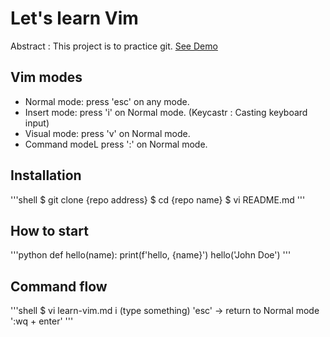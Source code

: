 # Let's learn Vim

Abstract : This project is to practice git.
[See Demo](https://www.google.com/)

## Vim modes

- Normal mode: press 'esc' on any mode.
- Insert mode: press 'i' on Normal mode.
(Keycastr : Casting keyboard input)
- Visual mode: press 'v' on Normal mode.
- Command modeL press ':' on Normal mode.

## Installation
'''shell
$ git clone {repo address}
$ cd {repo name}
$ vi README.md
'''

## How to start
'''python
def hello(name):
	print(f'hello, {name}')
hello('John Doe')
'''

## Command flow

'''shell
$ vi learn-vim.md
i
(type something)
'esc' -> return to Normal mode
':wq + enter' 
'''
